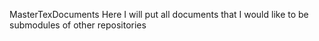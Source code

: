 MasterTexDocuments
Here I will put all documents that I would like to be submodules of other repositories